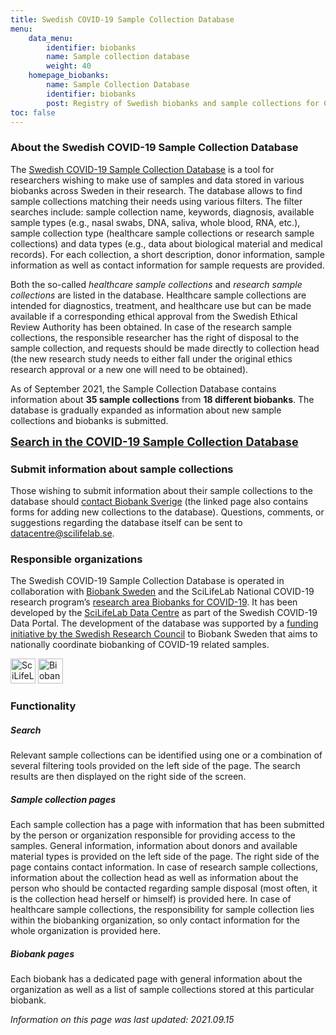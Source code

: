 ```yaml
---
title: Swedish COVID-19 Sample Collection Database
menu:
    data_menu:
        identifier: biobanks
        name: Sample collection database
        weight: 40
    homepage_biobanks:
        name: Sample Collection Database
        identifier: biobanks
        post: Registry of Swedish biobanks and sample collections for COVID-19 research. <a href="/biobanks/">About the database <i class="bi bi-arrow-right-circle-fill"></i></a>
toc: false
---
```


### About the Swedish COVID-19 Sample Collection Database

The [Swedish COVID-19 Sample Collection Database](https://biobanks.covid19dataportal.se/) is a tool for researchers wishing to make use of samples and data stored in various biobanks across Sweden in their research. The database allows to find sample collections matching their needs using various filters. The filter searches include: sample collection name, keywords, diagnosis, available sample types (e.g., nasal swabs, DNA, saliva, whole blood, RNA, etc.), sample collection type (healthcare sample collections or research sample collections) and data types (e.g., data about biological material and medical records). For each collection, a short description, donor information, sample information as well as contact information for sample requests are provided.

Both the so-called *healthcare sample collections* and *research sample collections* are listed in the database. Healthcare sample collections are intended for diagnostics, treatment, and healthcare use but can be made available if a corresponding ethical approval from the Swedish Ethical Review Authority has been obtained. In case of the research sample collections, the responsible researcher has the right of disposal to the sample collection, and requests should be made directly to collection head (the new research study needs to either fall under the original ethics research approval or a new one will need to be obtained).

As of September 2021, the Sample Collection Database contains information about **35 sample collections** from **18 different biobanks**. The database is gradually expanded as information about new sample collections and biobanks is submitted.

<span style="font-size:1.3em;"><b><a href="https://biobanks.covid19dataportal.se/">Search in the COVID-19 Sample Collection Database <i class="bi bi-arrow-right-circle-fill"></i> </a></b></span>

### Submit information about sample collections

Those wishing to submit information about their sample collections to the database should [contact Biobank Sverige](https://biobanksverige.se/provsamlingar-publicerade-i-covid-19-data-portal-sweden-underlattar-forskning-om-covid-19/) (the linked page also contains forms for adding new collections to the database). Questions, comments, or suggestions regarding the database itself can be sent to datacentre@scilifelab.se.

### Responsible organizations

The Swedish COVID-19 Sample Collection Database is operated in collaboration with [Biobank Sweden](https://biobanksverige.se/english/research/) and the SciLifeLab National COVID-19 research program’s [research area Biobanks for COVID-19](https://www.scilifelab.se/covid-19/national-program/biobanks/). It has been developed by the [SciLifeLab Data Centre](https://scilifelab.se/data) as part of the Swedish COVID-19 Data Portal. The development of the database was supported by a [funding initiative by the Swedish Research Council](https://www.vr.se/english/just-now/news/news-archive/2020-09-01-10-million-sek-to-biobank-sweden-for-coordinating-covid-19-samples.html) to Biobank Sweden that aims to nationally coordinate biobanking of COVID-19 related samples.

<div class="row">
  <div class="col">
    <img class="mr-4" src="https://covid19dataportal.se/img/logos/scilifelab-logo.svg" alt="SciLifeLab" height="40">
    <img class="mr-4" src="https://covid19dataportal.se/img/logos/biobanksverige_logo.jpg" alt="Biobank Sverige" height="40">
  </div>
</div>

### Functionality

##### Search

Relevant sample collections can be identified using one or a combination of several filtering tools provided on the left side of the page. The search results are then displayed on the right side of the screen.

<!-- <div class="row mb-4"><div class="col-lg-7"><img class="img-thumbnail" src="/img/biobanks/example_search.png" alt="Example of a page with search results" ></div></div> -->

##### Sample collection pages

Each sample collection has a page with information that has been submitted by the person or organization responsible for providing access to the samples. General information, information about donors and available material types is provided on the left side of the page. The right side of the page contains contact information. In case of research sample collections, information about the collection head as well as information about the person who should be contacted regarding sample disposal (most often, it is the collection head herself or himself) is provided here. In case of healthcare sample collections, the responsibility for sample collection lies within the biobanking organization, so only contact information for the whole organization is provided here.

<!-- <div class="row mb-4"><div class="col-lg-7"><img class="img-thumbnail" src="/img/biobanks/example_collection.png" alt="Example of a page with information about a sample collection"></div></div> -->

##### Biobank pages

Each biobank has a dedicated page with general information about the organization as well as a list of sample collections stored at this particular biobank.

<!-- <div class="row mb-4"><div class="col-lg-7"><img class="img-thumbnail" src="/img/biobanks/example_biobank.png" alt="Example of a page with information about a biobank"></div></div> -->

<i>Information on this page was last updated: 2021.09.15</i>
